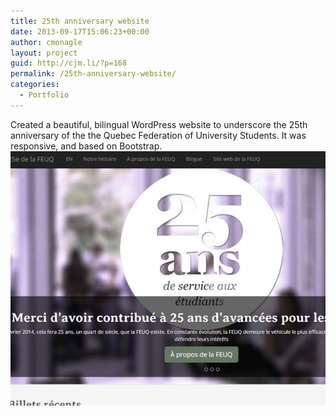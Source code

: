 ```yaml
---
title: 25th anniversary website
date: 2013-09-17T15:06:23+00:00
author: cmonagle
layout: project
guid: http://cjm.li/?p=168
permalink: /25th-anniversary-website/
categories:
  - Portfolio
---
```

Created a beautiful, bilingual WordPress website to underscore the 25th anniversary of the the Quebec Federation of University Students. It was responsive, and based on Bootstrap.
![25e Screencap](/assets/images/25e.jpg)
